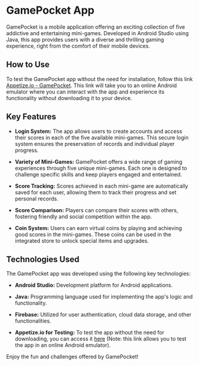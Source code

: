 # GamePocket App

GamePocket is a mobile application offering an exciting collection of five addictive and entertaining mini-games. Developed in Android Studio using Java, this app provides users with a diverse and thrilling gaming experience, right from the comfort of their mobile devices.

## How to Use

To test the GamePocket app without the need for installation, follow this link [Appetize.io - GamePocket](https://appetize.io/app/bn776wnr6sr5vio5yaaneblufy?device=pixel7&osVersion=13.0). This link will take you to an online Android emulator where you can interact with the app and experience its functionality without downloading it to your device.

## Key Features

- **Login System:** The app allows users to create accounts and access their scores in each of the five available mini-games. This secure login system ensures the preservation of records and individual player progress.

- **Variety of Mini-Games:** GamePocket offers a wide range of gaming experiences through five unique mini-games. Each one is designed to challenge specific skills and keep players engaged and entertained.

- **Score Tracking:** Scores achieved in each mini-game are automatically saved for each user, allowing them to track their progress and set personal records.

- **Score Comparison:** Players can compare their scores with others, fostering friendly and social competition within the app.

- **Coin System:** Users can earn virtual coins by playing and achieving good scores in the mini-games. These coins can be used in the integrated store to unlock special items and upgrades.

## Technologies Used

The GamePocket app was developed using the following key technologies:

- **Android Studio:** Development platform for Android applications.
- **Java:** Programming language used for implementing the app's logic and functionality.
- **Firebase:** Utilized for user authentication, cloud data storage, and other functionalities.

- **Appetize.io for Testing:** To test the app without the need for downloading, you can access it [here](https://appetize.io/app/bn776wnr6sr5vio5yaaneblufy?device=pixel7&osVersion=13.0) (Note: this link allows you to test the app in an online Android emulator).

Enjoy the fun and challenges offered by GamePocket!
